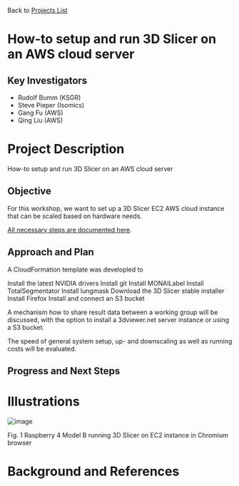 Back to [Projects List](../../README.md#ProjectsList)

# How-to setup and run 3D Slicer on an AWS cloud server


## Key Investigators

- Rudolf Bumm (KSGR)
- Steve Pieper (Isomics) 
- Gang Fu (AWS)
- Qing Liu (AWS)

# Project Description

How-to setup and run 3D Slicer on an AWS cloud server

## Objective

For this workshop, we want to set up a 3D Slicer EC2 AWS cloud instance that can be scaled based on hardware needs.  

[All necessary steps are documented here](./HowToSetupAWSEC2Server.md).  

## Approach and Plan

A CloudFormation template was developled to

Install the latest NVIDIA drivers
Install git
Install MONAILabel
Install TotalSegmentator
Install lungmask
Download the 3D Slicer stable installer
Install Firefox
Install and connect an S3 bucket

A mechanism how to share result data between a working group will be discussed, with the option to install a 3dviewer.net server instance or using a S3 bucket. 

The speed of general system setup, up- and downscaling as well as running costs will be evaluated.

## Progress and Next Steps

# Illustrations

![image](https://user-images.githubusercontent.com/18140094/211152360-f6e0d66b-aa84-4109-86d5-eedf404fd528.png)

Fig. 1 Raspberry 4 Model B running 3D Slicer on EC2 instance in Chromium browser


# Background and References

